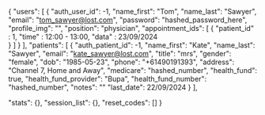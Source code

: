 {
  "users": [
    {
      "auth_user_id": -1,
      "name_first": "Tom",
      "name_last": "Sawyer",
      "email": "tom_sawyer@lost.com",
      "password": "hashed_password_here",
      "profile_img": "",
      "position": "physician", 
      "appointment_ids": [
        {
            "patient_id" : 1,
            "time" :  12:00 - 13:00,
            "data" : 23/09/2024          
        }
      ]
    }
  ],
  "patients": [
    {
      "auth_patient_id": -1,
      "name_first": "Kate",
      "name_last": "Sawyer",
      "email": "kate_sawyer@lost.com",
      "title": "mrs",
      "gender": "female",
      "dob": "1985-05-23",
      "phone": "+61490191393",
      "address": "Channel 7, Home and Away",
      "medicare": "hashed_number",
      "health_fund": true,
      "health_fund_provider": "Bupa",
      "health_fund_number": "hashed_number",
      "notes": ""
      "last_date": 22/09/2024
    }
  ],
  

  "stats": {},
  "session_list": {},
  "reset_codes": []
}